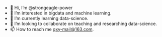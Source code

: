 - 👋 Hi, I’m @strongeagle-power
- 👀 I’m interested in bigdata and machine learning.
- 🌱 I’m currently learning data-science.
- 💞️ I’m looking to collaborate on teaching and researching data-science.
- 📫 How to reach me qxy-mail@163.com.

<!---
strongeagle-power/strongeagle-power is a ✨ special ✨ repository because its `README.md` (this file) appears on your GitHub profile.
You can click the Preview link to take a look at your changes.
--->
